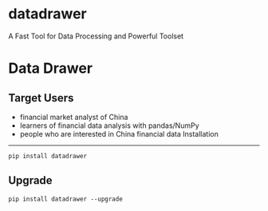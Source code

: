 # datadrawer
A Fast Tool for Data Processing and Powerful Toolset

Data Drawer
===============

Target Users
--------------
* financial market analyst of China
* learners of financial data analysis with pandas/NumPy
* people who are interested in China financial data
Installation
--------------
    pip install datadrawer

Upgrade
---------------
    pip install datadrawer --upgrade
